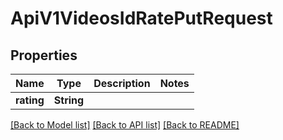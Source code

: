 # ApiV1VideosIdRatePutRequest

## Properties
Name | Type | Description | Notes
------------ | ------------- | ------------- | -------------
**rating** | **String** |  | 

[[Back to Model list]](../README.md#documentation-for-models) [[Back to API list]](../README.md#documentation-for-api-endpoints) [[Back to README]](../README.md)


